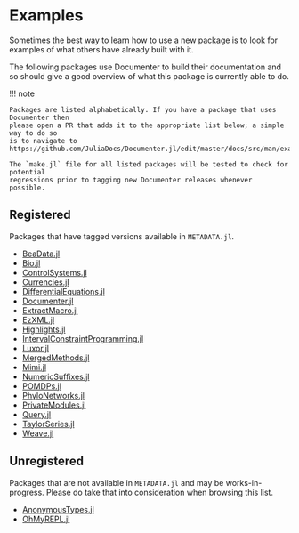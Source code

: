 # Examples

Sometimes the best way to learn how to use a new package is to look for
examples of what others have already built with it.

The following packages use Documenter to build their documentation and so
should give a good overview of what this package is currently able to do.

!!! note

    Packages are listed alphabetically. If you have a package that uses Documenter then
    please open a PR that adds it to the appropriate list below; a simple way to do so
    is to navigate to
    https://github.com/JuliaDocs/Documenter.jl/edit/master/docs/src/man/examples.md.

    The `make.jl` file for all listed packages will be tested to check for potential
    regressions prior to tagging new Documenter releases whenever possible.

## Registered

Packages that have tagged versions available in `METADATA.jl`.

- [BeaData.jl](https://stephenbnicar.github.io/BeaData.jl/latest/)
- [Bio.jl](https://biojulia.github.io/Bio.jl/latest/)
- [ControlSystems.jl](http://juliacontrol.github.io/ControlSystems.jl/latest/)
- [Currencies.jl](https://juliafinance.github.io/Currencies.jl/latest/)
- [DifferentialEquations.jl](http://docs.juliadiffeq.org/latest/)
- [Documenter.jl](https://juliadocs.github.io/Documenter.jl/latest/)
- [ExtractMacro.jl](https://carlobaldassi.github.io/ExtractMacro.jl/latest/)
- [EzXML.jl](https://bicycle1885.github.io/EzXML.jl/latest/)
- [Highlights.jl](https://juliadocs.github.io/Highlights.jl/latest/)
- [IntervalConstraintProgramming.jl](https://juliaintervals.github.io/IntervalConstraintProgramming.jl/latest/)
- [Luxor.jl](https://juliagraphics.github.io/Luxor.jl/stable/)
- [MergedMethods.jl](https://michaelhatherly.github.io/MergedMethods.jl/latest/)
- [Mimi.jl](http://anthofflab.berkeley.edu/Mimi.jl/stable/)
- [NumericSuffixes.jl](https://michaelhatherly.github.io/NumericSuffixes.jl/latest/)
- [POMDPs.jl](http://juliapomdp.github.io/POMDPs.jl/latest/)
- [PhyloNetworks.jl](http://crsl4.github.io/PhyloNetworks.jl/latest/)
- [PrivateModules.jl](https://michaelhatherly.github.io/PrivateModules.jl/latest/)
- [Query.jl](http://www.david-anthoff.com/Query.jl/stable/)
- [TaylorSeries.jl](http://www.juliadiff.org/TaylorSeries.jl/latest/)
- [Weave.jl](http://weavejl.mpastell.com/stable/)

## Unregistered

Packages that are not available in `METADATA.jl` and may be works-in-progress.
Please do take that into consideration when browsing this list.

- [AnonymousTypes.jl](https://michaelhatherly.github.io/AnonymousTypes.jl/latest/)
- [OhMyREPL.jl](https://github.com/KristofferC/OhMyREPL.jl)
